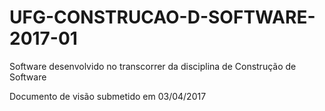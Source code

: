 # UFG-CONSTRUCAO-D-SOFTWARE-2017-01
Software desenvolvido no transcorrer da disciplina de Construção de Software

Documento de visão submetido em 03/04/2017
